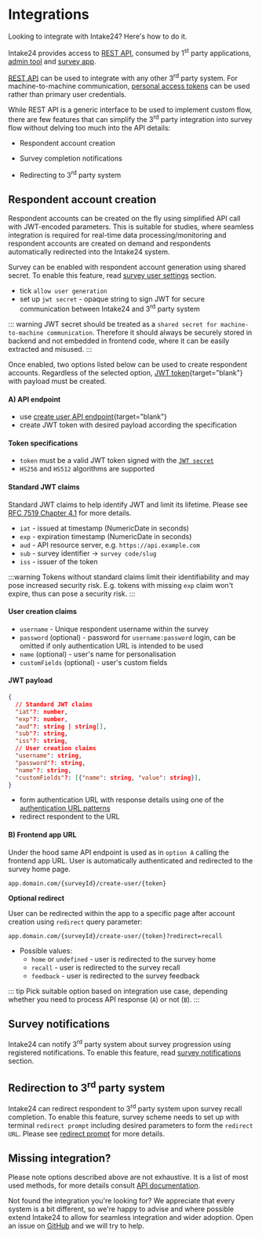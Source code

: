 # Integrations

Looking to integrate with Intake24? Here's how to do it.

Intake24 provides access to [REST API](/api/), consumed by 1<sup>st</sup> party applications, [admin tool](/admin/) and [survey app](/survey/).

[REST API](/api/) can be used to integrate with any other 3<sup>rd</sup> party system. For machine-to-machine communication, [personal access tokens](/admin/user/personal-access-tokens) can be used rather than primary user credentials.

While REST API is a generic interface to be used to implement custom flow, there are few features that can simplify the 3<sup>rd</sup> party integration into survey flow without delving too much into the API details:

- Respondent account creation

- Survey completion notifications

- Redirecting to 3<sup>rd</sup> party system

## Respondent account creation

Respondent accounts can be created on the fly using simplified API call with JWT-encoded parameters. This is suitable for studies, where seamless integration is required for real-time data processing/monitoring and respondent accounts are created on demand and respondents automatically redirected into the Intake24 system.

Survey can be enabled with respondent account generation using shared secret. To enable this feature, read [survey user settings](/admin/surveys/#users-settings) section.

- tick `allow user generation`
- set up `jwt secret` - opaque string to sign JWT for secure communication between Intake24 and 3<sup>rd</sup> party system

::: warning
JWT secret should be treated as a `shared secret for machine-to-machine communication`. Therefore it should always be securely stored in backend and not embedded in frontend code, where it can be easily extracted and misused.
:::

Once enabled, two options listed below can be used to create respondent accounts. Regardless of the selected option, [JWT token](/open-api.html#tag/survey/POST/surveys/{slug}/create-user){target="blank"} with payload must be created.

#### A) API endpoint

- use [create user API endpoint](/open-api.html#tag/survey/POST/surveys/{slug}/create-user){target="blank"}
- create JWT token with desired payload according the specification

#### Token specifications

- `token` must be a valid JWT token signed with the [`JWT secret`](/admin/surveys/#users-settings)
- `HS256` and `HS512` algorithms are supported

#### Standard JWT claims

Standard JWT claims to help identify JWT and limit its lifetime. Please see [RFC 7519 Chapter 4.1](https://datatracker.ietf.org/doc/html/rfc7519#section-4.1) for more details.

- `iat` - issued at timestamp (NumericDate in seconds)
- `exp` - expiration timestamp (NumericDate in seconds)
- `aud` - API resource server, e.g. `https://api.example.com`
- `sub` - survey identifier -> `survey code/slug`
- `iss` - issuer of the token

:::warning
Tokens without standard claims limit their identifiability and may pose increased security risk. E.g. tokens with missing `exp` claim won't expire, thus can pose a security risk.
:::

#### User creation claims

- `username` - Unique respondent username within the survey
- `password` (optional) - password for `username:password` login, can be omitted if only authentication URL is intended to be used
- `name` (optional) - user's name for personalisation
- `customFields` (optional) - user's custom fields

#### JWT payload

```json
{
  // Standard JWT claims
  "iat"?: number,
  "exp"?: number,
  "aud"?: string | string[],
  "sub"?: string,
  "iss"?: string,
  // User creation claims
  "username": string,
  "password"?: string,
  "name"?: string,
  "customFields"?: [{"name": string, "value": string}],
}
```

- form authentication URL with response details using one of the [authentication URL patterns](/admin/surveys/#authentication-urls)
- redirect respondent to the URL

#### B) Frontend app URL

Under the hood same API endpoint is used as in `option A` calling the frontend app URL. User is automatically authenticated and redirected to the survey home page.

```http
app.domain.com/{surveyId}/create-user/{token}
```

**Optional redirect**

User can be redirected within the app to a specific page after account creation using `redirect` query parameter:

```http
app.domain.com/{surveyId}/create-user/{token}?redirect=recall
```

- Possible values:
  - `home` or `undefined` - user is redirected to the survey home
  - `recall` - user is redirected to the survey recall
  - `feedback` - user is redirected to the survey feedback

::: tip
Pick suitable option based on integration use case, depending whether you need to process API response (`A`) or not (`B`).
:::

## Survey notifications

Intake24 can notify 3<sup>rd</sup> party system about survey progression using registered notifications. To enable this feature, read [survey notifications](/admin/surveys/#notifications) section.

## Redirection to 3<sup>rd</sup> party system

Intake24 can redirect respondent to 3<sup>rd</sup> party system upon survey recall completion. To enable this feature, survey scheme needs to set up with terminal `redirect prompt` including desired parameters to form the `redirect URL`. Please see [redirect prompt](/admin/surveys/prompt-types#redirect-prompt) for more details.

## Missing integration?

Please note options described above are not exhaustive. It is a list of most used methods, for more details consult [API documentation](/api/).

Not found the integration you're looking for? We appreciate that every system is a bit different, so we're happy to advise and where possible extend Intake24 to allow for seamless integration and wider adoption. Open an issue on [GitHub](https://github.com/MRC-Epid-it24/intake24/issues) and we will try to help.
